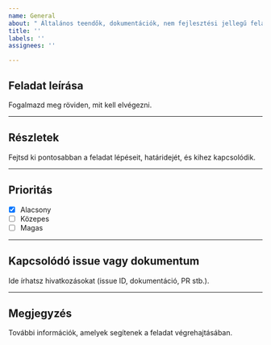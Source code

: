 ```yaml
---
name: General
about: " Általános teendők, dokumentációk, nem fejlesztési jellegű feladatok"
title: ''
labels: ''
assignees: ''

---
```


## Feladat leírása
Fogalmazd meg röviden, mit kell elvégezni.

---

## Részletek
Fejtsd ki pontosabban a feladat lépéseit, határidejét, és kihez kapcsolódik.

---

## Prioritás
- [x] Alacsony  
- [ ] Közepes  
- [ ] Magas  

---

## Kapcsolódó issue vagy dokumentum
Ide írhatsz hivatkozásokat (issue ID, dokumentáció, PR stb.).

---

## Megjegyzés
További információk, amelyek segítenek a feladat végrehajtásában.

